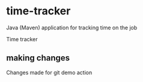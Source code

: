 # time-tracker
Java (Maven) application for tracking time on the job

Time tracker

## making changes

Changes made for git demo action
